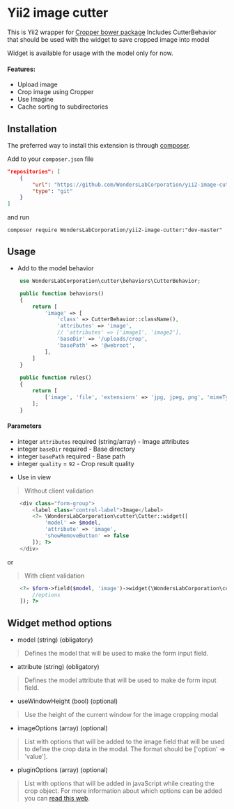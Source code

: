 # Yii2 image cutter

This is Yii2 wrapper for [Cropper bower package](https://github.com/fengyuanchen/cropper)
Includes CutterBehavior that should be used with the widget to save cropped image into model

Widget is available for usage with the model only for now.

#### Features:
- Upload image
- Crop image using Cropper
- Use Imagine
- Cache sorting to subdirectories

Installation
------------
The preferred way to install this extension is through [composer](http://getcomposer.org/download/).

Add to your `composer.json` file

```json
"repositories": [
    {
        "url": "https://github.com/WondersLabCorporation/yii2-image-cutter.git",
        "type": "git"
    }
]
```
and run

```
composer require WondersLabCorporation/yii2-image-cutter:"dev-master"
```


Usage
------------

* Add to the model behavior

```php
    use WondersLabCorporation\cutter\behaviors\CutterBehavior;

    public function behaviors()
    {
        return [
            'image' => [
                'class' => CutterBehavior::className(),
                'attributes' => 'image',
                // 'attributes' => ['image1', 'image2'],
                'baseDir' => '/uploads/crop',
                'basePath' => '@webroot',
            ],
        ]
    }
    
    public function rules()
    {
        return [
            ['image', 'file', 'extensions' => 'jpg, jpeg, png', 'mimeTypes' => 'image/jpeg, image/png'],
        ];
    }
```

#### Parameters
- integer `attributes` required (string/array) - Image attributes
- integer `baseDir` required - Base directory
- integer `basePath` required - Base path
- integer `quality` =  `92` - Crop result quality

* Use in view
> Without client validation

```php
    <div class="form-group">
        <label class="control-label">Image</label>
        <?= \WondersLabCorporation\cutter\Cutter::widget([
            'model' => $model,
            'attribute' => 'image',
            'showRemoveButton' => false
        ]); ?>
    </div>
```

or

> With client validation

```php
    <?= $form->field($model, 'image')->widget(\WondersLabCorporation\cutter\Cutter::className(), [
        //options
    ]); ?>
```

## Widget method options

* model (string) (obligatory)
> Defines the model that will be used to make the form input field.

* attribute (string) (obligatory)
> Defines the model attribute that will be used to make de form input field.

* useWindowHeight (bool) (optional)
> Use the height of the current window for the image cropping modal

* imageOptions (array) (optional)
> List with options that will be added to the image field that will be used to define the crop data in the modal. The format should be ['option' => 'value'].

* pluginOptions (array) (optional)
> List with options that will be added in javaScript while creating the crop object. For more information about which options can be added you can [read this web](https://github.com/fengyuanchen/cropper#options).